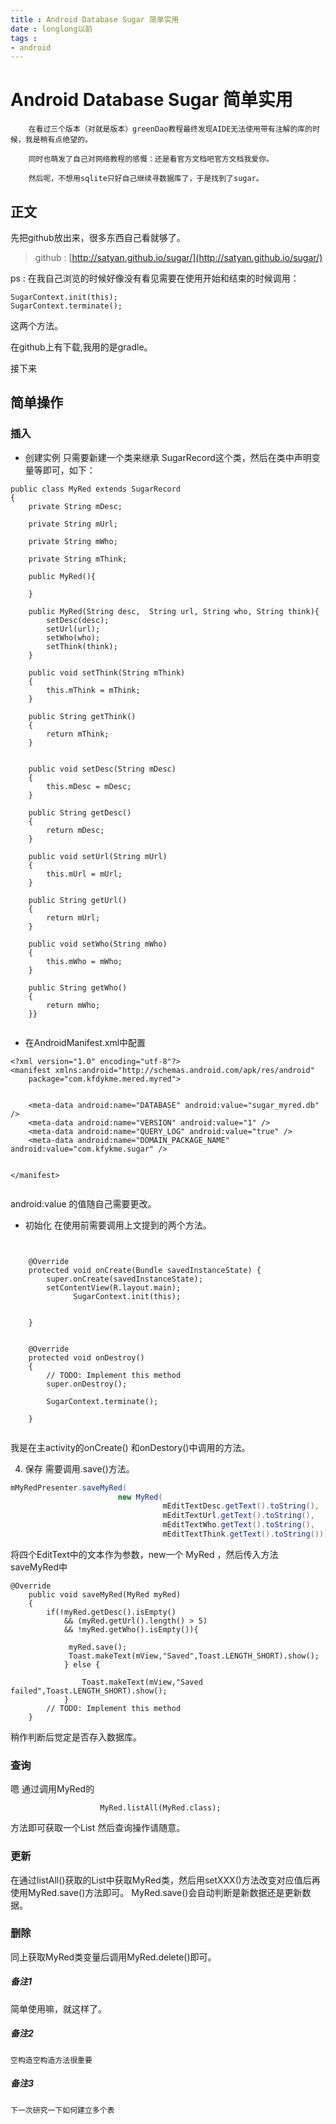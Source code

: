 ```yaml
---
title : Android Database Sugar 简单实用
date : longlong以前
tags :
- android
---
```





# Android Database Sugar 简单实用 




        在看过三个版本（对就是版本）greenDao教程最终发现AIDE无法使用带有注解的库的时候，我是稍有点绝望的。

        同时也萌发了自己对网络教程的感慨：还是看官方文档吧官方文档我爱你。

        然后呢，不想用sqlite只好自己继续寻数据库了，于是找到了sugar。



## 正文

先把github放出来，很多东西自己看就够了。
>  github : [http://satyan.github.io/sugar/](http://satyan.github.io/sugar/)

ps : 在我自己浏览的时候好像没有看见需要在使用开始和结束的时候调用：

```
SugarContext.init(this);
SugarContext.terminate();
```
这两个方法。

在github上有下载,我用的是gradle。

接下来
## 简单操作

### 插入

-  创建实例
   只需要新建一个类来继承 SugarRecord这个类，然后在类中声明变量等即可，如下：

```
public class MyRed extends SugarRecord
{
	private String mDesc;

	private String mUrl;

	private String mWho;

	private String mThink;

	public MyRed(){

	}

	public MyRed(String desc,  String url, String who, String think){
		setDesc(desc);
		setUrl(url);
		setWho(who);
		setThink(think);
	}

	public void setThink(String mThink)
	{
		this.mThink = mThink;
	}

	public String getThink()
	{
		return mThink;
	}


	public void setDesc(String mDesc)
	{
		this.mDesc = mDesc;
	}

	public String getDesc()
	{
		return mDesc;
	}

	public void setUrl(String mUrl)
	{
		this.mUrl = mUrl;
	}

	public String getUrl()
	{
		return mUrl;
	}

	public void setWho(String mWho)
	{
		this.mWho = mWho;
	}

	public String getWho()
	{
		return mWho;
	}}


```

 -  在AndroidManifest.xml中配置


```
<?xml version="1.0" encoding="utf-8"?>
<manifest xmlns:android="http://schemas.android.com/apk/res/android"
    package="com.kfdykme.mered.myred">


	<meta-data android:name="DATABASE" android:value="sugar_myred.db" />
	<meta-data android:name="VERSION" android:value="1" />
	<meta-data android:name="QUERY_LOG" android:value="true" />
	<meta-data android:name="DOMAIN_PACKAGE_NAME" android:value="com.kfykme.sugar" />


</manifest>


```

android:value 的值随自己需要更改。

- 初始化
在使用前需要调用上文提到的两个方法。
```


    @Override
    protected void onCreate(Bundle savedInstanceState) {
        super.onCreate(savedInstanceState);
        setContentView(R.layout.main);
		      SugarContext.init(this);


    }
```
```

	@Override
	protected void onDestroy()
	{
		// TODO: Implement this method
		super.onDestroy();

		SugarContext.terminate();

	}


```

我是在主activity的onCreate() 和onDestory()中调用的方法。

4. 保存
 需要调用.save()方法。

```  java
mMyRedPresenter.saveMyRed(
						new MyRed(
								  mEditTextDesc.getText().toString(),
								  mEditTextUrl.getText().toString(),
								  mEditTextWho.getText().toString(),
								  mEditTextThink.getText().toString()));

```
将四个EditText中的文本作为参数，new一个 MyRed ，然后传入方法saveMyRed中

```
@Override
	public void saveMyRed(MyRed myRed)
	{
		if(!myRed.getDesc().isEmpty()
			&& (myRed.getUrl().length() > 5)
			&& !myRed.getWho().isEmpty()){

			 myRed.save();
			 Toast.makeText(mView,"Saved",Toast.LENGTH_SHORT).show();
			} else {

				Toast.makeText(mView,"Saved failed",Toast.LENGTH_SHORT).show();
			}
		// TODO: Implement this method
	}

```

稍作判断后觉定是否存入数据库。


### 查询

嗯 通过调用MyRed的


```
					MyRed.listAll(MyRed.class);

```
方法即可获取一个List<MyRed> 然后查询操作请随意。

### 更新

在通过listAll()获取的List<MyRed>中获取MyRed类，然后用setXXX()方法改变对应值后再使用MyRed.save()方法即可。
MyRed.save()会自动判断是新数据还是更新数据。

### 删除

同上获取MyRed类变量后调用MyRed.delete()即可。



##### 备注1
   简单使用嘛，就这样了。

#####  备注2
    空构造空构造方法很重要  
#####  备注3
    下一次研究一下如何建立多个表
